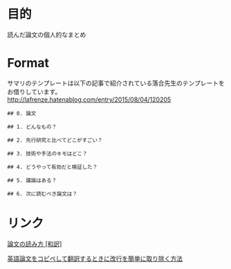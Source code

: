 # 目的
読んだ論文の個人的なまとめ

# Format

サマリのテンプレートは以下の記事で紹介されている落合先生のテンプレートをお借りしています。
http://lafrenze.hatenablog.com/entry/2015/08/04/120205

```
## 0. 論文

## 1. どんなもの？

## 2. 先行研究と比べてどこがすごい？

## 3. 技術や手法のキモはどこ？

## 4. どうやって有効だと検証した？

## 5. 議論はある？

## 6. 次に読むべき論文は？
```

# リンク

[論文の読み方 [和訳]](https://qiita.com/cirusthenter/items/2e508c5fb3e824312918)

[英語論文をコピペして翻訳するときに改行を簡単に取り除く方法](https://qiita.com/Kyou13/items/87285426b13e3969ecb7)
